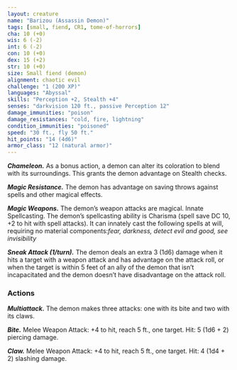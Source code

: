 ```yaml
---
layout: creature
name: "Barizou (Assassin Demon)"
tags: [small, fiend, CR1, tome-of-horrors]
cha: 10 (+0)
wis: 6 (-2)
int: 6 (-2)
con: 10 (+0)
dex: 15 (+2)
str: 10 (+0)
size: Small fiend (demon)
alignment: chaotic evil
challenge: "1 (200 XP)"
languages: "Abyssal"
skills: "Perception +2, Stealth +4"
senses: "darkvision 120 ft., passive Perception 12"
damage_immunities: "poison"
damage_resistances: "cold, fire, lightning"
condition_immunities: "poisoned"
speed: "30 ft., fly 50 ft."
hit_points: "14 (4d6)"
armor_class: "12 (natural armor)"
---
```


***Chameleon.*** As a bonus action, a demon can alter its coloration to blend
with its surroundings. This grants the demon advantage on Stealth checks.

***Magic Resistance.*** The demon has advantage on saving throws against
spells and other magical effects.

***Magic Weapons.*** The demon’s weapon attacks are magical.
Innate Spellcasting. The demon’s spellcasting ability is Charisma (spell save DC 10, +2 to hit with spell attacks). It can innately cast the following spells at will, requiring no material components:<i>fear, darkness, detect evil and good, see invisibility</i>

***Sneak Attack (1/turn).*** The demon deals an extra 3 (1d6) damage
when it hits a target with a weapon attack and has advantage on the attack
roll, or when the target is within 5 feet of an ally of the demon that isn’t
incapacitated and the demon doesn’t have disadvantage on the attack roll.

### Actions

***Multiattack.*** The demon makes three attacks: one with its bite and two
with its claws.

***Bite.*** Melee Weapon Attack: +4 to hit, reach 5 ft., one target. Hit: 5 (1d6 + 2) piercing damage.

***Claw.*** Melee Weapon Attack: +4 to hit, reach 5 ft., one target. Hit: 4 (1d4 + 2) slashing damage.
